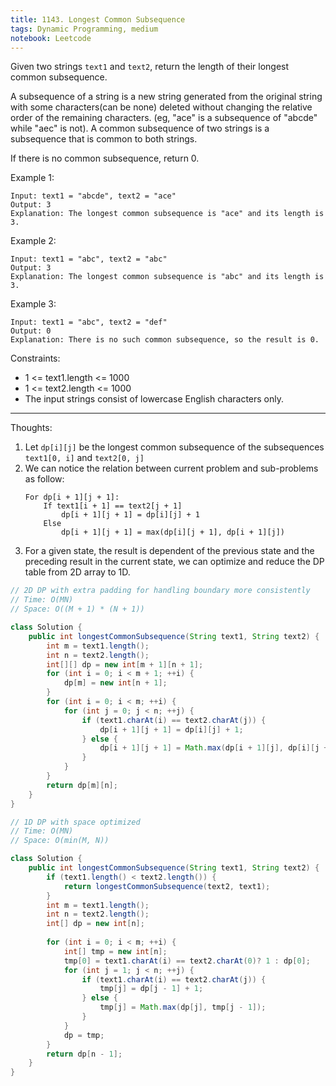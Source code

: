 ```yaml
---
title: 1143. Longest Common Subsequence
tags: Dynamic Programming, medium
notebook: Leetcode
---
```


Given two strings `text1` and `text2`, return the length of their longest common subsequence.

A subsequence of a string is a new string generated from the original string with some characters(can be none) deleted without changing the relative order of the remaining characters. (eg, "ace" is a subsequence of "abcde" while "aec" is not). A common subsequence of two strings is a subsequence that is common to both strings.

 

If there is no common subsequence, return 0.

 

Example 1:
```
Input: text1 = "abcde", text2 = "ace" 
Output: 3  
Explanation: The longest common subsequence is "ace" and its length is 3.
```

Example 2:
```
Input: text1 = "abc", text2 = "abc"
Output: 3
Explanation: The longest common subsequence is "abc" and its length is 3.
```

Example 3:
```
Input: text1 = "abc", text2 = "def"
Output: 0
Explanation: There is no such common subsequence, so the result is 0.
```


Constraints:

- 1 <= text1.length <= 1000
- 1 <= text2.length <= 1000
- The input strings consist of lowercase English characters only.

----------

Thoughts:
1. Let `dp[i][j]` be the longest common subsequence of the subsequences `text1[0, i]` and `text2[0, j]`
2. We can notice the relation between current problem and sub-problems as follow: 
    ```
    For dp[i + 1][j + 1]:
        If text1[i + 1] == text2[j + 1]
            dp[i + 1][j + 1] = dp[i][j] + 1
        Else 
            dp[i + 1][j + 1] = max(dp[i][j + 1], dp[i + 1][j])
    ```
3. For a given state, the result is dependent of the previous state and the preceding result in the current state, we can optimize and reduce the DP table from 2D array to 1D.

```Java
// 2D DP with extra padding for handling boundary more consistently
// Time: O(MN)
// Space: O((M + 1) * (N + 1))

class Solution {
    public int longestCommonSubsequence(String text1, String text2) {
    	int m = text1.length();
    	int n = text2.length();
    	int[][] dp = new int[m + 1][n + 1];
    	for (int i = 0; i < m + 1; ++i) {
    		dp[m] = new int[n + 1];
    	}
    	for (int i = 0; i < m; ++i) {
    		for (int j = 0; j < n; ++j) {
    			if (text1.charAt(i) == text2.charAt(j)) {
    				dp[i + 1][j + 1] = dp[i][j] + 1;
    			} else {
    				dp[i + 1][j + 1] = Math.max(dp[i + 1][j], dp[i][j + 1]);
    			}
    		}
    	}
    	return dp[m][n];
    }
}
```

```Java 
// 1D DP with space optimized
// Time: O(MN)
// Space: O(min(M, N))

class Solution {
    public int longestCommonSubsequence(String text1, String text2) {
        if (text1.length() < text2.length()) {
            return longestCommonSubsequence(text2, text1);
        }
    	int m = text1.length();
    	int n = text2.length();
    	int[] dp = new int[n];
    	
    	for (int i = 0; i < m; ++i) {
    		int[] tmp = new int[n];
    		tmp[0] = text1.charAt(i) == text2.charAt(0)? 1 : dp[0];
    		for (int j = 1; j < n; ++j) {
    			if (text1.charAt(i) == text2.charAt(j)) {
    				tmp[j] = dp[j - 1] + 1;
    			} else {
    				tmp[j] = Math.max(dp[j], tmp[j - 1]);
    			}
    		}
    		dp = tmp;
    	}
    	return dp[n - 1];
    }
}
```